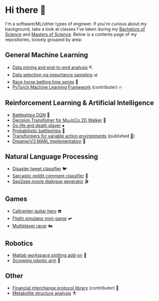 # Hi there 👋
I'm a software/ML/other types of engineer. If you're curious about my background, take a look at classes I've taken during my [Bachelors of Science](https://github.com/NiklasZ/NiklasZ/blob/main/bsc_classes.md) and [Masters of Science](https://github.com/NiklasZ/NiklasZ/blob/main/msc_classes.md). Below is a contents page of my repositories, loosely grouped by area:

## General Machine Learning
- [Data mining and end-to-end analysis](https://github.com/NiklasZ/large-scale-data-mining-projects) ⛏️
- [Data selection via importance sampling](https://github.com/NiklasZ/large-scale-ml-project) 📊
- [Race horse betting time series](https://github.com/NiklasZ/race-horse-bets) 🏇
- [PyTorch Machine Learning Framework](https://github.com/NiklasZ/pytorch) (contributer) 🔥

## Reinforcement Learning & Artificial Intelligence
- [Battleships DQN](https://github.com/NiklasZ/deep-battleships) 🚢
- [Decision Transfomer for MuJoCo 2D Walker](https://github.com/NiklasZ/decision-transformers-example) 🚶
- [Go life and death player](https://github.com/NiklasZ/Go-Life-and-Death-Player) ♠️
- [Probabilistic battleships](https://github.com/NiklasZ/BattleshipAI) 🎲
- [Transformers for variable action environments](https://github.com/NiklasZ/transformers-for-variable-action-envs) (published [📜](https://arxiv.org/abs/2301.03679))
- [DreamerV3 MARL Implementation](https://github.com/NiklasZ/dreamerv3-marl) 🛌

## Natural Language Processing
- [Disaster tweet classifier](https://github.com/NiklasZ/disaster-tweets-project) 🐦
- [Sarcastic reddit comment classifier](https://github.com/NiklasZ/sarcasm-classification-project) 💬
- [Seq2seq movie dialogue generator](https://github.com/NiklasZ/Seq2Seq-Dialogue-Generator) 🎬

## Games
- [Callcenter guitar hero](https://github.com/NiklasZ/HoboSort) ☎️
- [Flight simulator mini-game](https://github.com/NiklasZ/DonutMotion) 🛩
- [Multiplayer racer](https://github.com/NiklasZ/MotoMotoMoto) 🏍

## Robotics
- [Matlab workspace plotting add-on](https://github.com/NiklasZ/robotic_arm_workspace) 🤖
-  [Scooping robotic arm](https://github.com/NiklasZ/scooper-kinematics-project) 🦾

## Other
- [Financial interchange protocol library](https://github.com/NiklasZ/jspurefix) (contributer) 💸
- [Metabolite structure analysis](https://github.com/NiklasZ/Metabolite-Substructures) ⚗️

<!--
**NiklasZ/NiklasZ** is a ✨ _special_ ✨ repository because its `README.md` (this file) appears on your GitHub profile.

Here are some ideas to get you started:

- 🔭 I’m currently working on ...
- 🌱 I’m currently learning ...
- 👯 I’m looking to collaborate on ...
- 🤔 I’m looking for help with ...
- 💬 Ask me about ...
- 📫 How to reach me: ...
- 😄 Pronouns: ...
- ⚡ Fun fact: ...
-->
